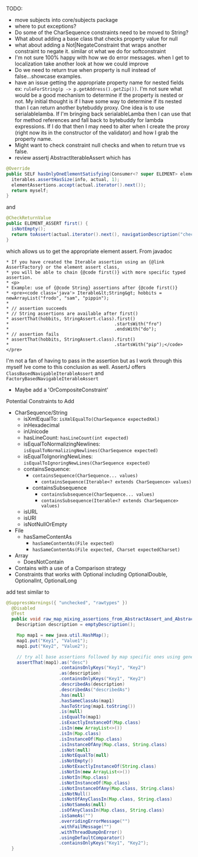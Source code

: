 TODO:
- move subjects into core/subjects package
- where to put exceptions?
- Do some of the CharSequence constraints need to be moved to String?
- What about adding a base class that checks property value for null
- what about adding a Not|NegateConstraint that wraps another constraint to negate it. similar ot what we do for softconstraint
- I'm not sure 100% happy with how we do error messages. when I get to localization take another look at how we could improve
- Do we need to return true when property is null instead of false...showcase examples.
- have an issue getting the appropriate property name for nested fields ex: `ruleForString(p -> p.getAddress().getZip())`. 
I'm not sure what would be a good mechanism to determine if the property is nested or not. 
My initial thought is if I have some way to determine if its nested than I can return another bytebuddy proxy. 
One idea is to use serialablelamba. 
If I'm bringing back serialableLamba then I can use that for method references and fall back to bytebuddy for lambda expressions.
If I do that then I may need to alter when I create the proxy (right now its in the constructor of the validator) and how I grab the property name. 
- Might want to check constraint null checks and when to return true vs false.
- review assertj AbstractIterableAssert which has 
```java 
@Override
public SELF hasOnlyOneElementSatisfying(Consumer<? super ELEMENT> elementAssertions) {
  iterables.assertHasSize(info, actual, 1);
  elementAssertions.accept(actual.iterator().next());
  return myself;
}
```
and 
```java
@CheckReturnValue
public ELEMENT_ASSERT first() {
  isNotEmpty();
  return toAssert(actual.iterator().next(), navigationDescription("check first element"));
}
```  
which allows us to get the appropriate element assert. From javadoc
```
* If you have created the Iterable assertion using an {@link AssertFactory} or the element assert class,
* you will be able to chain {@code first()} with more specific typed assertion.
* <p>
* Example: use of {@code String} assertions after {@code first()}
* <pre><code class='java'> Iterable&lt;String&gt; hobbits = newArrayList("frodo", "sam", "pippin");
*
* // assertion succeeds
* // String assertions are available after first()
* assertThat(hobbits, StringAssert.class).first()
*                                        .startsWith("fro")
*                                        .endsWith("do");
* // assertion fails
* assertThat(hobbits, StringAssert.class).first()
*                                        .startsWith("pip");</code></pre>
```

I'm not a fan of having to pass in the assertion but as I work through this myself Ive come to this conclusion as well. 
AssertJ offers `ClassBasedNavigableIterableAssert` and `FactoryBasedNavigableIterableAssert`
- Maybe add a 'OrCompositeConstraint'


Potential Constraints to Add
- CharSequence/String
  - isXmlEqualTo: `isXmlEqualTo(CharSequence expectedXml)`
  - inHexadecimal
  - inUnicode
  - hasLineCount: `hasLineCount(int expected)`
  - isEqualToNormalizingNewlines: `isEqualToNormalizingNewlines(CharSequence expected)`
  - isEqualToIgnoringNewLines: `isEqualToIgnoringNewLines(CharSequence expected)`
  - containsSequence: 
    - `containsSequence(CharSequence... values)`
      - `containsSequence(Iterable<? extends CharSequence> values)`
    - containsSubsequence
      - `containsSubsequence(CharSequence... values)`
      - `containsSubsequence(Iterable<? extends CharSequence> values)`
  - isURL 
  - isURI
  - isNotNullOrEmpty
- File
  - hasSameContentAs
    - `hasSameContentAs(File expected)`
    - `hasSameContentAs(File expected, Charset expectedCharset)`
- Array
  - DoesNotContain
- Contains with a use of a Comparison strategy
- Constraints that works with Optional including OptionalDouble, OptionalInt, OptionalLong


add test similar to 
```java
@SuppressWarnings({ "unchecked", "rawtypes" })
  @Disabled
  @Test
  public void raw_map_mixing_assertions_from_AbstractAssert_and_AbstractMapAssert() {
    Description description = emptyDescription();

    Map map1 = new java.util.HashMap();
    map1.put("Key1", "Value1");
    map1.put("Key2", "Value2");

    // try all base assertions followed by map specific ones using generics
    assertThat(map1).as("desc")
                    .containsOnlyKeys("Key1", "Key2")
                    .as(description)
                    .containsOnlyKeys("Key1", "Key2")
                    .describedAs(description)
                    .describedAs("describedAs")
                    .has(null)
                    .hasSameClassAs(map1)
                    .hasToString(map1.toString())
                    .is(null)
                    .isEqualTo(map1)
                    .isExactlyInstanceOf(Map.class)
                    .isIn(new ArrayList<>())
                    .isIn(Map.class)
                    .isInstanceOf(Map.class)
                    .isInstanceOfAny(Map.class, String.class)
                    .isNot(null)
                    .isNotEqualTo(null)
                    .isNotEmpty()
                    .isNotExactlyInstanceOf(String.class)
                    .isNotIn(new ArrayList<>())
                    .isNotIn(Map.class)
                    .isNotInstanceOf(Map.class)
                    .isNotInstanceOfAny(Map.class, String.class)
                    .isNotNull()
                    .isNotOfAnyClassIn(Map.class, String.class)
                    .isNotSameAs(null)
                    .isOfAnyClassIn(Map.class, String.class)
                    .isSameAs("")
                    .overridingErrorMessage("")
                    .withFailMessage("")
                    .withThreadDumpOnError()
                    .usingDefaultComparator()
                    .containsOnlyKeys("Key1", "Key2");
  }
```
